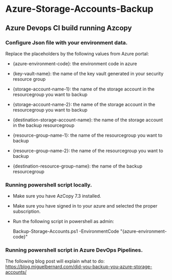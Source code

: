 # Azure-Storage-Accounts-Backup

## Azure Devops CI build running Azcopy

### Configure Json file with your environment data.

Replace the placeholders by the following values from Azure portal:

- {azure-environment-code}: the environment code in azure

- {key-vault-name}: the name of the key vault generated in your security resource group

- {storage-account-name-1}: the name of the storage account in the resourcegroup you want to backup

- {storage-account-name-2}: the name of the storage account in the resourcegroup you want to backup

- {destination-storage-account-name}: the name of the storage account in the backup resourcegroup

- {resource-group-name-1}: the name of the resourcegroup you want to backup

- {resource-group-name-2}: the name of the resourcegroup you want to backup

- {destination-resource-group-name}: the name of the backup resourcegroup

### Running powershell script locally.

- Make sure you have AzCopy 7.3 installed.
- Make sure you have signed in to your azure and selected the proper subscription.
- Run the following script in powershell as admin:

  Backup-Storage-Accounts.ps1 -EnvironmentCode "{azure-environment-code}"

### Running powershell script in Azure DevOps Pipelines.
The following blog post will explain what to do:
https://blog.miguelbernard.com/did-you-backup-you-azure-storage-accounts/
